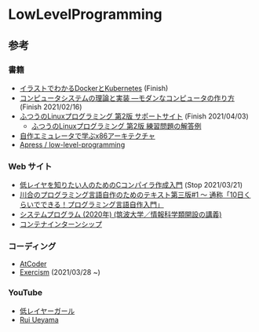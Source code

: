 # LowLevelProgramming

## 参考

### 書籍
- [イラストでわかるDockerとKubernetes](https://www.amazon.co.jp/%E3%82%A4%E3%83%A9%E3%82%B9%E3%83%88%E3%81%A7%E3%82%8F%E3%81%8B%E3%82%8BDocker%E3%81%A8Kubernetes-Software-Design-plus-%E5%BE%B3%E6%B0%B8/dp/4297118378/ref=sr_1_1_sspa?__mk_ja_JP=%E3%82%AB%E3%82%BF%E3%82%AB%E3%83%8A&crid=2LA3TRFEDVNMN&dchild=1&keywords=docker+kubernetes&qid=1617693011&sprefix=docker+k%2Caps%2C244&sr=8-1-spons&psc=1&spLa=ZW5jcnlwdGVkUXVhbGlmaWVyPUExOFc2V0s0MjlSOVJBJmVuY3J5cHRlZElkPUEwODY5NDAxMVZJSklaTUJRNENSNCZlbmNyeXB0ZWRBZElkPUExTlVFVzc2MDBRTlJNJndpZGdldE5hbWU9c3BfYXRmJmFjdGlvbj1jbGlja1JlZGlyZWN0JmRvTm90TG9nQ2xpY2s9dHJ1ZQ==) (Finish)
- [コンピュータシステムの理論と実装 ―モダンなコンピュータの作り方](https://www.nand2tetris.org/) (Finish 2021/02/16)
- [ふつうのLinuxプログラミング 第2版 サポートサイト](https://i.loveruby.net/stdlinux2/) (Finish 2021/04/03)
  - [ふつうのLinuxプログラミング 第2版 練習問題の解答例](https://i.loveruby.net/stdlinux2/answers.html)
- [自作エミュレータで学ぶx86アーキテクチャ](https://book.mynavi.jp/support/bookmook/x86/#bookinfo)
- [Apress / low-level-programming](https://github.com/Apress/low-level-programming)

### Web サイト
- [低レイヤを知りたい人のためのCコンパイラ作成入門](https://www.sigbus.info/compilerbook) (Stop 2021/03/21)
- [川合のプログラミング言語自作のためのテキスト第三版#1 ～ 通称「10日くらいでできる！プログラミング言語自作入門」](http://essen.osask.jp/?a21_txt01)
- [システムプログラム (2020年) (筑波大学／情報科学類開設の講義)](http://www.coins.tsukuba.ac.jp/~syspro/2020/)
- [コンテナインターンシップ](https://github.com/rrreeeyyy/container-internship)

### コーディング
- [AtCoder](https://atcoder.jp/)
- [Exercism](https://exercism.io/my/tracks) (2021/03/28 ~)

### YouTube
- [低レイヤーガール](https://www.youtube.com/channel/UCMsstGhINXdpMqo9tsElCMQ)
- [Rui Ueyama](https://www.youtube.com/channel/UCyEOiuZoutEJrE3zvfJV7aQ/videos)
